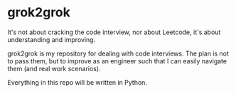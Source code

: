 # grok2grok
It's not about cracking the code interview, nor about Leetcode, it's about understanding and improving.

grok2grok is my repository for dealing with code interviews.
The plan is not to pass them, but to improve as an engineer such that I can easily navigate them (and real work scenarios).

Everything in this repo will be written in Python.